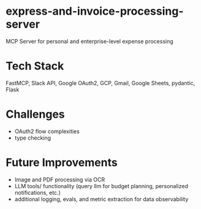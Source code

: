 # express-and-invoice-processing-server
MCP Server for personal and enterprise-level expense processing

# Tech Stack
FastMCP, Slack API, Google OAuth2, GCP, Gmail, Google Sheets, pydantic, Flask

# Challenges
- OAuth2 flow complexities
- type checking

# Future Improvements
- Image and PDF processing via OCR
- LLM tools/ functionality (query llm for budget planning, personalized notifications, etc.)
- additional logging, evals, and metric extraction for data observability
